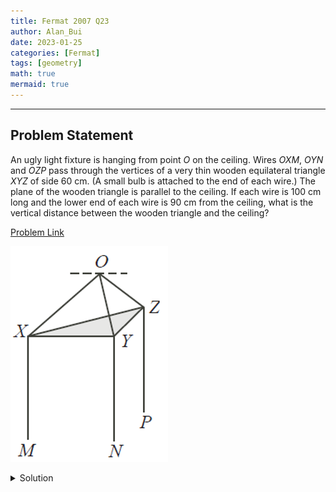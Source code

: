 ```yaml
---
title: Fermat 2007 Q23    
author: Alan_Bui    
date: 2023-01-25
categories: [Fermat]
tags: [geometry]
math: true    
mermaid: true  
---
```


---
## Problem Statement

An ugly light fixture is hanging from point $O$ on the ceiling. Wires $OXM$, $OYN$ and $OZP$ pass through the vertices of a very thin wooden equilateral triangle $XYZ$ of side 60 cm. (A small bulb is attached to the end of each wire.) The plane of the wooden triangle is parallel to the ceiling. If each wire is 100 cm long and the lower end of each wire is 90 cm from the ceiling, what is the vertical distance between the wooden triangle and the ceiling?

[Problem Link](https://cemc.uwaterloo.ca/contests/past_contests/2007/2007FermatContest.pdf)

![Problem Diagram](/assets/diagrams/fermat2007q23.png)

<details>
<summary> Solution </summary>

<img src = "/assets/diagrams/fermat2007q23-1.png">

$$\text{ let W be the centroid of } \triangle XYZ$$

$$OX^2 = WX^2 + OW^2$$

$$OX^2 = (20\sqrt{3})^2 + OW^2$$

$$OX + XM = 100$$

$$OW + XM = 90 \implies XM = 90 - OW$$

$$OX + 90 - OW = 100 \implies OX - 10 = OW$$

$$OX^2 = (20\sqrt{3})^2 + (OX - 10)^2$$

$$0 = 1200 - 20OX + 100 \implies OX = 65$$

$$OX^2 = (20\sqrt{3})^2 + OW^2$$

$$55 = OW$$

</details>